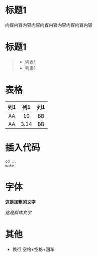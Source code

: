 # 标题1
内容内容内容内容内容内容内容内容内容内容

# 标题1
> * 列表1
> * 列表1

# 表格
| 列1 | 列1 | 列1 |
| :---:| :---:| :---:|
| AA     | 10  | BB |
| AA   | 3.14 | BB |

 
# 插入代码
```
cd ..
make
```

# 字体
**这是加粗的文字** 

*这是斜体文字* 

# 其他
* 换行
空格+空格+回车
